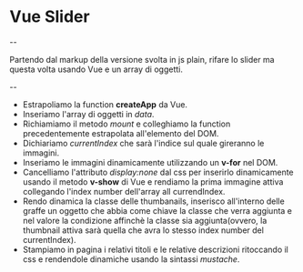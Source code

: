 # Vue Slider #

--

Partendo dal markup della versione svolta in js plain, rifare lo slider ma questa volta usando Vue e un array di oggetti.

--

- Estrapoliamo la function **createApp** da Vue.
- Inseriamo l'array di oggetti in *data*.
- Richiamiamo il metodo *mount* e colleghiamo la function precedentemente estrapolata all'elemento del DOM.
- Dichiariamo *currentIndex* che sarà l'indice sul quale gireranno le immagini. 
- Inseriamo le immagini dinamicamente utilizzando un **v-for** nel DOM.
- Cancelliamo l'attributo *display:none* dal css per inserirlo dinamicamente usando il metodo **v-show** di Vue e rendiamo la prima immagine attiva collegando l'index number dell'array all currendIndex.
- Rendo dinamica la classe delle thumbanails, inserisco all'interno delle graffe un oggetto che abbia come chiave la classe che verra aggiunta e nel valore la condizione affinchè la classe sia aggiunta(ovvero, la thumbnail attiva sarà quella che avra lo stesso index number del currentIndex).
- Stampiamo in pagina i relativi titoli e le relative descrizioni ritoccando il css e rendendole dinamiche usando la sintassi *mustache*. 
